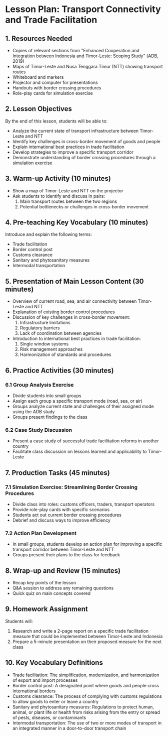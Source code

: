 # Lesson Plan: Transport Connectivity and Trade Facilitation

## 1. Resources Needed

- Copies of relevant sections from "Enhanced Cooperation and Integration between Indonesia and Timor-Leste: Scoping Study" (ADB, 2019)
- Maps of Timor-Leste and Nusa Tenggara Timur (NTT) showing transport routes
- Whiteboard and markers
- Projector and computer for presentations
- Handouts with border crossing procedures
- Role-play cards for simulation exercise

## 2. Lesson Objectives

By the end of this lesson, students will be able to:
- Analyze the current state of transport infrastructure between Timor-Leste and NTT
- Identify key challenges in cross-border movement of goods and people
- Explain international best practices in trade facilitation
- Develop strategies to improve a specific transport corridor
- Demonstrate understanding of border crossing procedures through a simulation exercise

## 3. Warm-up Activity (10 minutes)

- Show a map of Timor-Leste and NTT on the projector
- Ask students to identify and discuss in pairs:
  1. Main transport routes between the two regions
  2. Potential bottlenecks or challenges in cross-border movement

## 4. Pre-teaching Key Vocabulary (10 minutes)

Introduce and explain the following terms:
- Trade facilitation
- Border control post
- Customs clearance
- Sanitary and phytosanitary measures
- Intermodal transportation

## 5. Presentation of Main Lesson Content (30 minutes)

- Overview of current road, sea, and air connectivity between Timor-Leste and NTT
- Explanation of existing border control procedures
- Discussion of key challenges in cross-border movement:
  1. Infrastructure limitations
  2. Regulatory barriers
  3. Lack of coordination between agencies
- Introduction to international best practices in trade facilitation:
  1. Single window systems
  2. Risk management approaches
  3. Harmonization of standards and procedures

## 6. Practice Activities (30 minutes)

### 6.1 Group Analysis Exercise
- Divide students into small groups
- Assign each group a specific transport mode (road, sea, or air)
- Groups analyze current state and challenges of their assigned mode using the ADB study
- Groups present findings to the class

### 6.2 Case Study Discussion
- Present a case study of successful trade facilitation reforms in another country
- Facilitate class discussion on lessons learned and applicability to Timor-Leste

## 7. Production Tasks (45 minutes)

### 7.1 Simulation Exercise: Streamlining Border Crossing Procedures
- Divide class into roles: customs officers, traders, transport operators
- Provide role-play cards with specific scenarios
- Students act out current border crossing procedures
- Debrief and discuss ways to improve efficiency

### 7.2 Action Plan Development
- In small groups, students develop an action plan for improving a specific transport corridor between Timor-Leste and NTT
- Groups present their plans to the class for feedback

## 8. Wrap-up and Review (15 minutes)

- Recap key points of the lesson
- Q&A session to address any remaining questions
- Quick quiz on main concepts covered

## 9. Homework Assignment

Students will:
1. Research and write a 2-page report on a specific trade facilitation measure that could be implemented between Timor-Leste and Indonesia
2. Prepare a 5-minute presentation on their proposed measure for the next class

## 10. Key Vocabulary Definitions

- Trade facilitation: The simplification, modernization, and harmonization of export and import processes
- Border control post: A designated point where goods and people cross international borders
- Customs clearance: The process of complying with customs regulations to allow goods to enter or leave a country
- Sanitary and phytosanitary measures: Regulations to protect human, animal, or plant life or health from risks arising from the entry or spread of pests, diseases, or contaminants
- Intermodal transportation: The use of two or more modes of transport in an integrated manner in a door-to-door transport chain